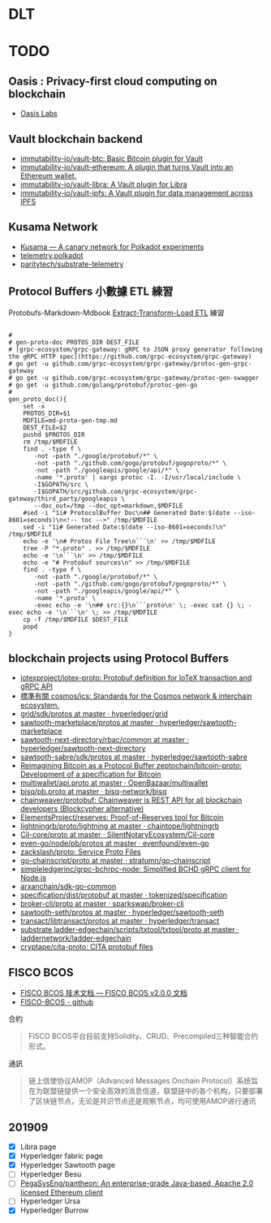 # DLT

<!-- toc -->

# TODO

## Oasis : Privacy-first cloud computing on blockchain

- [Oasis Labs](https://github.com/oasislabs)

## Vault blockchain backend

- [immutability-io/vault-btc: Basic Bitcoin plugin for Vault](https://github.com/immutability-io/vault-btc)
- [immutability-io/vault-ethereum: A plugin that turns Vault into an Ethereum wallet.](https://github.com/immutability-io/vault-ethereum)
- [immutability-io/vault-libra: A Vault plugin for Libra](https://github.com/immutability-io/vault-libra)
- [immutability-io/vault-ipfs: A Vault plugin for data management across IPFS](https://github.com/immutability-io/vault-ipfs)


## Kusama Network

- [Kusama — A canary network for Polkadot experiments](https://kusama.network/)
- [telemetry.polkadot](https://telemetry.polkadot.io/)
- [paritytech/substrate-telemetry](https://github.com/paritytech/substrate-telemetry)

## Protocol Buffers 小數據 ETL 練習 

Protobufs-Markdown-Mdbook [Extract-Transform-Load ETL](https://zh.wikipedia.org/wiki/ETL) 練習

```shell

#
# gen-proto-doc PROTOS_DIR DEST_FILE
# [grpc-ecosystem/grpc-gateway: gRPC to JSON proxy generator following the gRPC HTTP spec](https://github.com/grpc-ecosystem/grpc-gateway)
# go get -u github.com/grpc-ecosystem/grpc-gateway/protoc-gen-grpc-gateway
# go get -u github.com/grpc-ecosystem/grpc-gateway/protoc-gen-swagger
# go get -u github.com/golang/protobuf/protoc-gen-go
#
gen_proto_doc(){
    set -x
    PROTOS_DIR=$1
    MDFILE=md-proto-gen-tmp.md
    DEST_FILE=$2
    pushd $PROTOS_DIR
    rm /tmp/$MDFILE
    find . -type f \
       -not -path "./google/protobuf/*" \
       -not -path "./github.com/gogo/protobuf/gogoproto/*" \
       -not -path "./googleapis/google/api/*" \
       -name '*.proto' | xargs protoc -I. -I/usr/local/include \
       -I$GOPATH/src \
       -I$GOPATH/src/github.com/grpc-ecosystem/grpc-gateway/third_party/googleapis \
       --doc_out=/tmp --doc_opt=markdown,$MDFILE
    #sed -i "1i# ProtocolBuffer Doc\n## Generated Date:$(date --iso-8601=seconds)\n<!-- toc -->" /tmp/$MDFILE
    sed -i "1i# Generated Date:$(date --iso-8601=seconds)\n" /tmp/$MDFILE
    echo -e '\n# Protos File Tree\n```\n' >> /tmp/$MDFILE 
    tree -P "*.proto" . >> /tmp/$MDFILE
    echo -e '\n```\n' >> /tmp/$MDFILE 
    echo -e "# Protobuf sources\n" >> /tmp/$MDFILE
    find . -type f \
       -not -path "./google/protobuf/*" \
       -not -path "./github.com/gogo/protobuf/gogoproto/*" \
       -not -path "./googleapis/google/api/*" \
       -name '*.proto' \
       -exec echo -e '\n## src:{}\n```proto\n' \; -exec cat {} \; -exec echo -e '\n```\n' \; >> /tmp/$MDFILE
    cp -f /tmp/$MDFILE $DEST_FILE
    popd
}
```


## blockchain projects using Protocol Buffers

- [iotexproject/iotex-proto: Protobuf definition for IoTeX transaction and gRPC API](https://github.com/iotexproject/iotex-proto)
- [標準有關 cosmos/ics: Standards for the Cosmos network & interchain ecosystem.](https://github.com/cosmos/ics)
- [grid/sdk/protos at master · hyperledger/grid](https://github.com/hyperledger/grid/tree/master/sdk/protos)
- [sawtooth-marketplace/protos at master · hyperledger/sawtooth-marketplace](https://github.com/hyperledger/sawtooth-marketplace/tree/master/protos)
- [sawtooth-next-directory/rbac/common at master · hyperledger/sawtooth-next-directory](https://github.com/hyperledger/sawtooth-next-directory/tree/master/rbac/common)
- [sawtooth-sabre/sdk/protos at master · hyperledger/sawtooth-sabre](https://github.com/hyperledger/sawtooth-sabre/tree/master/sdk/protos)
- [Reimagining Bitcoin as a Protocol Buffer zeptochain/bitcoin-proto: Development of a specification for Bitcoin](https://github.com/zeptochain/bitcoin-proto)
- [multiwallet/api.proto at master · OpenBazaar/multiwallet](https://github.com/OpenBazaar/multiwallet/blob/master/api/pb/api.proto)
- [bisq/pb.proto at master · bisq-network/bisq](https://github.com/bisq-network/bisq/blob/master/common/src/main/proto/pb.proto)
- [chainweaver/protobuf: Chainweaver is REST API for all blockchain developers (Blockcypher alternative)](https://github.com/chainweaver/protobuf)
- [ElementsProject/reserves: Proof-of-Reserves tool for Bitcoin](https://github.com/ElementsProject/reserves)
- [lightningrb/proto/lightning at master · chaintope/lightningrb](https://github.com/chaintope/lightningrb/tree/master/proto/lightning)
- [Cil-core/proto at master · SilentNotaryEcosystem/Cil-core](https://github.com/SilentNotaryEcosystem/Cil-core/tree/master/proto)
- [even-go/node/pb/protos at master · evenfound/even-go](https://github.com/evenfound/even-go/tree/master/node/pb/protos)
- [zackslash/proto: Service Proto Files](https://github.com/zackslash/proto)
- [go-chainscript/proto at master · stratumn/go-chainscript](https://github.com/stratumn/go-chainscript/tree/master/proto)
- [simpleledgerinc/grpc-bchrpc-node: Simplified BCHD gRPC client for Node.js](https://github.com/simpleledgerinc/grpc-bchrpc-node)
- [arxanchain/sdk-go-common](https://github.com/arxanchain/sdk-go-common)
- [specification/dist/protobuf at master · tokenized/specification](https://github.com/tokenized/specification/tree/master/dist/protobuf)
- [broker-cli/proto at master · sparkswap/broker-cli](https://github.com/sparkswap/broker-cli/tree/master/proto)
- [sawtooth-seth/protos at master · hyperledger/sawtooth-seth](https://github.com/hyperledger/sawtooth-seth/tree/master/protos)
- [transact/libtransact/protos at master · hyperledger/transact](https://github.com/hyperledger/transact/tree/master/libtransact/protos)
- [substrate ladder-edgechain/scripts/txtool/txtool/proto at master · laddernetwork/ladder-edgechain](https://github.com/laddernetwork/ladder-edgechain/tree/master/scripts/txtool/txtool/proto)
- [cryptape/cita-proto: CITA protobuf files](https://github.com/cryptape/cita-proto)


## FISCO BCOS

- [FISCO BCOS 技术文档 — FISCO BCOS v2.0.0 文档](https://fisco-bcos-documentation.readthedocs.io/zh_CN/latest/)
- [FISCO-BCOS - github](https://github.com/FISCO-BCOS)

合約

> FISCO BCOS平台目前支持Solidity、CRUD、Precompiled三种智能合约形式。

通訊

> 链上信使协议AMOP（Advanced Messages Onchain Protocol）系统旨在为联盟链提供一个安全高效的消息信道，联盟链中的各个机构，只要部署了区块链节点，无论是共识节点还是观察节点，均可使用AMOP进行通讯


## 201909 

- [x] Libra page
- [x] Hyperledger fabric page
- [x] Hyperledger Sawtooth page
- [ ] Hyperledger Besu
- [ ] [PegaSysEng/pantheon: An enterprise-grade Java-based, Apache 2.0 licensed Ethereum client](https://github.com/PegaSysEng/pantheon)
- [ ] Hyperledger Ursa
- [x] Hyperledger Burrow